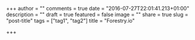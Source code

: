 +++
author = ""
comments = true
date = "2016-07-27T22:01:41.213+01:00"
description = ""
draft = true
featured = false
image = ""
share = true
slug = "post-title"
tags = ["tag1", "tag2"]
title = "Forestry.io"

+++

